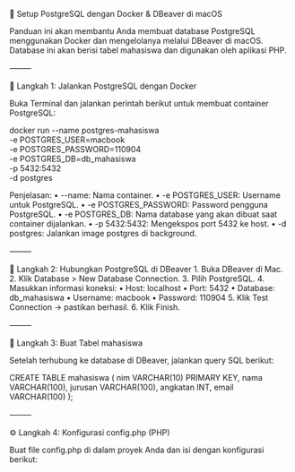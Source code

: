 🚀 Setup PostgreSQL dengan Docker & DBeaver di macOS

Panduan ini akan membantu Anda membuat database PostgreSQL menggunakan Docker dan mengelolanya melalui DBeaver di macOS. Database ini akan berisi tabel mahasiswa dan digunakan oleh aplikasi PHP.

⸻

🐳 Langkah 1: Jalankan PostgreSQL dengan Docker

Buka Terminal dan jalankan perintah berikut untuk membuat container PostgreSQL:

docker run --name postgres-mahasiswa \
  -e POSTGRES_USER=macbook \
  -e POSTGRES_PASSWORD=110904 \
  -e POSTGRES_DB=db_mahasiswa \
  -p 5432:5432 \
  -d postgres

Penjelasan:
	•	--name: Nama container.
	•	-e POSTGRES_USER: Username untuk PostgreSQL.
	•	-e POSTGRES_PASSWORD: Password pengguna PostgreSQL.
	•	-e POSTGRES_DB: Nama database yang akan dibuat saat container dijalankan.
	•	-p 5432:5432: Mengekspos port 5432 ke host.
	•	-d postgres: Jalankan image postgres di background.

⸻

🐘 Langkah 2: Hubungkan PostgreSQL di DBeaver
	1.	Buka DBeaver di Mac.
	2.	Klik Database > New Database Connection.
	3.	Pilih PostgreSQL.
	4.	Masukkan informasi koneksi:
	•	Host: localhost
	•	Port: 5432
	•	Database: db_mahasiswa
	•	Username: macbook
	•	Password: 110904
	5.	Klik Test Connection → pastikan berhasil.
	6.	Klik Finish.

⸻

🧱 Langkah 3: Buat Tabel mahasiswa

Setelah terhubung ke database di DBeaver, jalankan query SQL berikut:

CREATE TABLE mahasiswa (
    nim VARCHAR(10) PRIMARY KEY,
    nama VARCHAR(100),
    jurusan VARCHAR(100),
    angkatan INT,
    email VARCHAR(100)
);


⸻

⚙️ Langkah 4: Konfigurasi config.php (PHP)

Buat file config.php di dalam proyek Anda dan isi dengan konfigurasi berikut:

<?php
define('DB_HOST', 'localhost');
define('DB_PORT', '5432');
define('DB_NAME', 'db_mahasiswa');
define('DB_USER', 'macbook');
define('DB_PASS', '110904'); // Ganti jika password PostgreSQL Anda berbeda


⸻

✅ Selesai!

Database PostgreSQL Anda sudah siap digunakan! Anda bisa mulai mengembangkan aplikasi PHP yang terhubung ke database ini menggunakan konfigurasi di atas.

